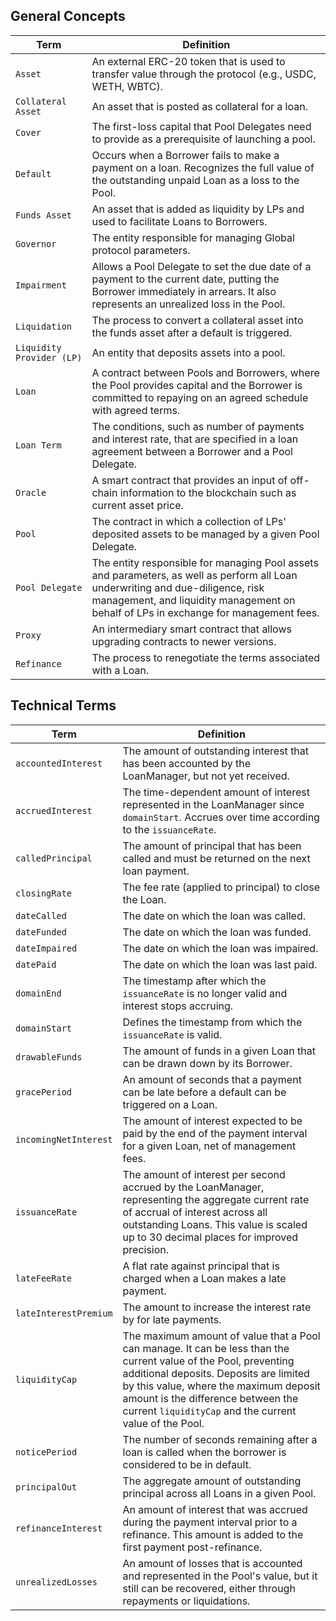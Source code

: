 ## General Concepts

| Term | Definition |
|-|-|
| `Asset` | An external ERC-20 token that is used to transfer value through the protocol (e.g., USDC, WETH, WBTC). |
| `Collateral Asset` | An asset that is posted as collateral for a loan. |
| `Cover` | The first-loss capital that Pool Delegates need to provide as a prerequisite of launching a pool. |
| `Default` | Occurs when a Borrower fails to make a payment on a loan. Recognizes the full value of the outstanding unpaid Loan as a loss to the Pool. |
| `Funds Asset` | An asset that is added as liquidity by LPs and used to facilitate Loans to Borrowers. |
| `Governor` | The entity responsible for managing Global protocol parameters. |
| `Impairment` | Allows a Pool Delegate to set the due date of a payment to the current date, putting the Borrower immediately in arrears. It also represents an unrealized loss in the Pool. |
| `Liquidation` | The process to convert a collateral asset into the funds asset after a default is triggered. |
| `Liquidity Provider (LP)` | An entity that deposits assets into a pool. |
| `Loan` | A contract between Pools and Borrowers, where the Pool provides capital and the Borrower is committed to repaying on an agreed schedule with agreed terms. |
| `Loan Term` | The conditions, such as number of payments and interest rate, that are specified in a loan agreement between a Borrower and a Pool Delegate. |
| `Oracle` | A smart contract that provides an input of off-chain information to the blockchain such as current asset price. |
| `Pool` | The contract in which a collection of LPs' deposited assets to be managed by a given Pool Delegate. |
| `Pool Delegate` | The entity responsible for managing Pool assets and parameters, as well as perform all Loan underwriting and due-diligence, risk management, and liquidity management on behalf of LPs in exchange for management fees. |
| `Proxy` | An intermediary smart contract that allows upgrading contracts to newer versions. |
| `Refinance` | The process to renegotiate the terms associated with a Loan. |

## Technical Terms

| Term | Definition |
|-|-|
| `accountedInterest` | The amount of outstanding interest that has been accounted by the LoanManager, but not yet received. |
| `accruedInterest` | The time-dependent amount of interest represented in the LoanManager since `domainStart`. Accrues over time according to the `issuanceRate`. |
| `calledPrincipal` | The amount of principal that has been called and must be returned on the next loan payment. |
| `closingRate` | The fee rate (applied to principal) to close the Loan. |
| `dateCalled` | The date on which the loan was called. |
| `dateFunded` | The date on which the loan was funded. |
| `dateImpaired` | The date on which the loan was impaired. |
| `datePaid` | The date on which the loan was last paid. |
| `domainEnd` | The timestamp after which the `issuanceRate` is no longer valid and interest stops accruing. |
| `domainStart` | Defines the timestamp from which the `issuanceRate` is valid. |
| `drawableFunds` | The amount of funds in a given Loan that can be drawn down by its Borrower. |
| `gracePeriod` | An amount of seconds that a payment can be late before a default can be triggered on a Loan. |
| `incomingNetInterest` | The amount of interest expected to be paid by the end of the payment interval for a given Loan, net of management fees. |
| `issuanceRate` | The amount of interest per second accrued by the LoanManager, representing the aggregate current rate of accrual of interest across all outstanding Loans. This value is scaled up to 30 decimal places for improved precision. |
| `lateFeeRate` | A flat rate against principal that is charged when a Loan makes a late payment. |
| `lateInterestPremium` | The amount to increase the interest rate by for late payments. |
| `liquidityCap` | The maximum amount of value that a Pool can manage. It can be less than the current value of the Pool, preventing additional deposits. Deposits are limited by this value, where the maximum deposit amount is the difference between the current `liquidityCap` and the current value of the Pool. |
| `noticePeriod` | The number of seconds remaining after a loan is called when the borrower is considered to be in default. |
| `principalOut` | The aggregate amount of outstanding principal across all Loans in a given Pool. |
| `refinanceInterest` | An amount of interest that was accrued during the payment interval prior to a refinance. This amount is added to the first payment post-refinance. |
| `unrealizedLosses` | An amount of losses that is accounted and represented in the Pool's value, but it still can be recovered, either through repayments or liquidations. |
